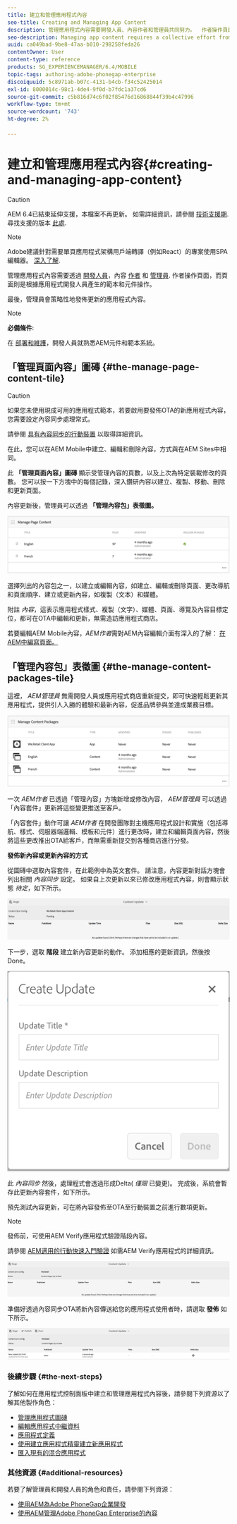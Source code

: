 ```yaml
---
title: 建立和管理應用程式內容
seo-title: Creating and Managing App Content
description: 管理應用程式內容需要開發人員、內容作者和管理員共同努力。  作者操作頁面，而頁面則是根據應用程式開發人員產生的範本和元件操作。
seo-description: Managing app content requires a collective effort from developers, content authors and administrators.  Authors manipulate pages, which are in turn based off of templates and components generated by app developers.
uuid: ca049bad-9be8-47aa-b010-298258feda26
contentOwner: User
content-type: reference
products: SG_EXPERIENCEMANAGER/6.4/MOBILE
topic-tags: authoring-adobe-phonegap-enterprise
discoiquuid: 5c8971ab-b07c-4131-b4cb-f34c52425014
exl-id: 8000014c-98c1-4de4-9f0d-b7fdc1a37cd6
source-git-commit: c5b816d74c6f02f85476d16868844f39b4c47996
workflow-type: tm+mt
source-wordcount: '743'
ht-degree: 2%

---
```


# 建立和管理應用程式內容{#creating-and-managing-app-content}

>[!CAUTION]
>
>AEM 6.4已結束延伸支援，本檔案不再更新。 如需詳細資訊，請參閱 [技術支援期](https://helpx.adobe.com//tw/support/programs/eol-matrix.html). 尋找支援的版本 [此處](https://experienceleague.adobe.com/docs/).

>[!NOTE]
>
>Adobe建議針對需要單頁應用程式架構用戶端轉譯（例如React）的專案使用SPA編輯器。 [深入了解](/help/sites-developing/spa-overview.md).

管理應用程式內容需要透過 [開發人員](#developer)，內容 [作者](#author) 和 [管理員](#administrator). 作者操作頁面，而頁面則是根據應用程式開發人員產生的範本和元件操作。

最後，管理員會策略性地發佈更新的應用程式內容。

>[!NOTE]
>
>**必備條件**:
>
>在 [部署和維護](/help/sites-deploying/deploy.md)，開發人員就熟悉AEM元件和範本系統。

## 「管理頁面內容」圖磚 {#the-manage-page-content-tile}

>[!CAUTION]
>
>如果您未使用現成可用的應用程式範本，若要啟用要發佈OTA的新應用程式內容，您需要設定內容同步處理常式。
>
>請參閱 [具有內容同步的行動裝置](/help/mobile/phonegap-contentsync.md) 以取得詳細資訊。

在此，您可以在AEM Mobile中建立、編輯和刪除內容，方式與在AEM Sites中相同。

此 **「管理頁面內容」圖磚** 顯示受管理內容的頁數，以及上次為特定裝載修改的頁數。 您可以按一下方塊中的每個記錄，深入鑽研內容以建立、複製、移動、刪除和更新頁面。

內容更新後，管理員可以透過 **「管理內容包」表徵圖。**

![chlimage_1-161](assets/chlimage_1-161.png)

選擇列出的內容包之一，以建立或編輯內容，如建立、編輯或刪除頁面、更改導航和頁面順序、建立或更新內容，如複製（文本）和媒體。

附註 *內容*，這表示應用程式樣式、複製（文字）、媒體、頁面、導覽及內容目標定位，都可在OTA中編輯和更新，無需造訪應用程式商店。

若要編輯AEM Mobile內容，*AEM作者*需對AEM內容編輯介面有深入的了解： [在AEM中編寫頁面。](/help/sites-authoring/qg-page-authoring.md)

## 「管理內容包」表徵圖 {#the-manage-content-packages-tile}

這裡， *AEM管理員* 無需開發人員或應用程式商店重新提交，即可快速輕鬆更新其應用程式，提供引人入勝的體驗和最新內容，促進品牌參與並達成業務目標。

![chlimage_1-162](assets/chlimage_1-162.png)

一次 *AEM作者* 已透過「管理內容」方塊新增或修改內容， *AEM管理員* 可以透過「內容套件」更新將這些變更推送至客戶。

「內容套件」動作可讓 *AEM作者* 在開發團隊對主機應用程式設計和實施（包括導航、樣式、伺服器端邏輯、模板和元件）進行更改時，建立和編輯頁面內容，然後將這些更改推出OTA給客戶，而無需重新提交到各種商店進行分發。

**發佈新內容或更新內容的方式**

從圖磚中選取內容套件，在此範例中為英文套件。 請注意，內容更新對話方塊會列出相關 *內容同步* 設定。 如果自上次更新以來已修改應用程式內容，則會顯示狀態 *待定*，如下所示。

![chlimage_1-163](assets/chlimage_1-163.png)

下一步，選取 **階段** 建立新內容更新的動作。 添加相應的更新資訊，然後按Done。

![chlimage_1-164](assets/chlimage_1-164.png)

此 *內容同步* 然後，處理程式會透過形成Delta( *僅限* 已變更)。 完成後，系統會暫存此更新內容套件，如下所示。

預先測試內容更新，可在將內容發佈至OTA至行動裝置之前進行數項更新。

>[!NOTE]
>
>發佈前，可使用AEM Verify應用程式驗證階段內容。
>
>請參閱 [AEM適用的行動快速入門驗證](/help/mobile/phonegap-mobile-quickstart.md) 如需AEM Verify應用程式的詳細資訊。

![chlimage_1-165](assets/chlimage_1-165.png)

準備好透過內容同步OTA將新內容傳送給您的應用程式使用者時，請選取 **發佈** 如下所示。

![chlimage_1-166](assets/chlimage_1-166.png)

### 後續步驟 {#the-next-steps}

了解如何在應用程式控制面板中建立和管理應用程式內容後，請參閱下列資源以了解其他製作角色：

* [管理應用程式圖磚](/help/mobile/phonegap-app-details-tile.md)
* [編輯應用程式中繼資料](/help/mobile/phonegap-editmetadata.md)
* [應用程式定義](/help/mobile/phonegap-app-definitions.md)
* [使用建立應用程式精靈建立新應用程式](/help/mobile/phonegap-create-new-app.md)
* [匯入現有的混合應用程式](/help/mobile/phonegap-adding-content-to-imported-app.md)

### 其他資源 {#additional-resources}

若要了解管理員和開發人員的角色和責任，請參閱下列資源：

* [使用AEM為Adobe PhoneGap企業開發](/help/mobile/developing-in-phonegap.md)
* [使用AEM管理Adobe PhoneGap Enterprise的內容](/help/mobile/administer-phonegap.md)
